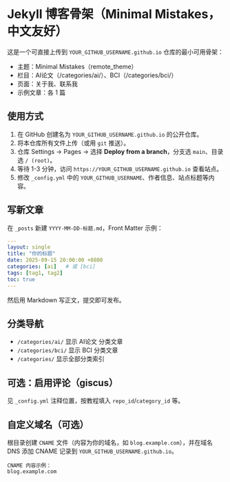 # Jekyll 博客骨架（Minimal Mistakes，中文友好）

这是一个可直接上传到 `YOUR_GITHUB_USERNAME.github.io` 仓库的最小可用骨架：
- 主题：Minimal Mistakes（remote_theme）
- 栏目：AI论文（/categories/ai/）、BCI（/categories/bci/）
- 页面：关于我、联系我
- 示例文章：各 1 篇

## 使用方式
1. 在 GitHub 创建名为 `YOUR_GITHUB_USERNAME.github.io` 的公开仓库。
2. 将本仓库所有文件上传（或用 `git` 推送）。
3. 仓库 Settings → Pages → 选择 **Deploy from a branch**，分支选 `main`、目录选 `/ (root)`。
4. 等待 1-3 分钟，访问 `https://YOUR_GITHUB_USERNAME.github.io` 查看站点。
5. 修改 `_config.yml` 中的 `YOUR_GITHUB_USERNAME`、作者信息、站点标题等内容。

## 写新文章
在 `_posts` 新建 `YYYY-MM-DD-标题.md`，Front Matter 示例：
```yaml
---
layout: single
title: "你的标题"
date: 2025-09-15 20:00:00 +0800
categories: [ai]   # 或 [bci]
tags: [tag1, tag2]
toc: true
---
```
然后用 Markdown 写正文，提交即可发布。

## 分类导航
- `/categories/ai/` 显示 AI论文 分类文章
- `/categories/bci/` 显示 BCI 分类文章
- `/categories/` 显示全部分类索引

## 可选：启用评论（giscus）
见 `_config.yml` 注释位置，按教程填入 `repo_id`/`category_id` 等。

## 自定义域名（可选）
根目录创建 `CNAME` 文件（内容为你的域名，如 `blog.example.com`），并在域名 DNS 添加 CNAME 记录到 `YOUR_GITHUB_USERNAME.github.io`。
```
CNAME 内容示例：
blog.example.com
```
